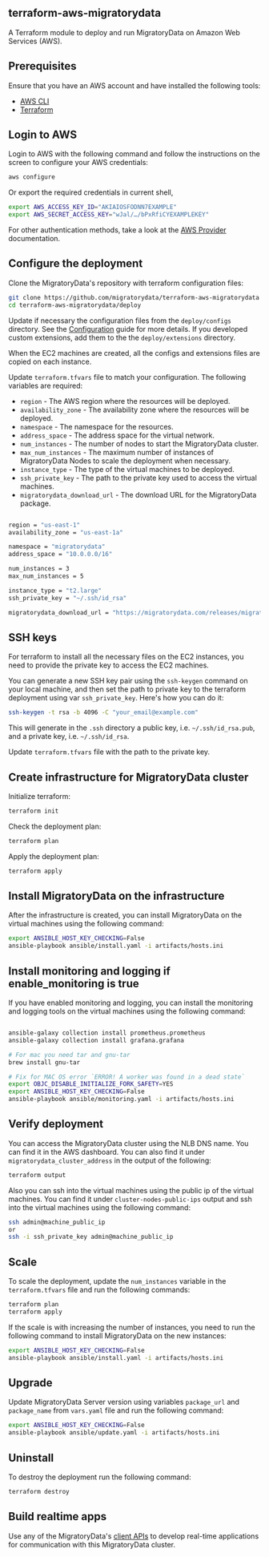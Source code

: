## terraform-aws-migratorydata

A Terraform module to deploy and run MigratoryData on Amazon Web Services (AWS).

## Prerequisites

Ensure that you have an AWS account and have installed the following tools:

  - [AWS CLI](https://docs.aws.amazon.com/cli/latest/userguide/getting-started-install.html)
  - [Terraform](https://developer.hashicorp.com/terraform/tutorials/aws-get-started/install-cli)

## Login to AWS

Login to AWS with the following command and follow the instructions on the screen to configure your AWS credentials:

```bash
aws configure
```

Or export the required credentials in current shell,

```bash
export AWS_ACCESS_KEY_ID="AKIAIOSFODNN7EXAMPLE"
export AWS_SECRET_ACCESS_KEY="wJal/…/bPxRfiCYEXAMPLEKEY"
```

For other authentication methods, take a look at the [AWS Provider](https://registry.terraform.io/providers/hashicorp/aws/latest/docs#authentication) documentation.

## Configure the deployment

Clone the MigratoryData's repository with terraform configuration files:

```bash
git clone https://github.com/migratorydata/terraform-aws-migratorydata
cd terraform-aws-migratorydata/deploy
```

Update if necessary the configuration files from the `deploy/configs` directory. See the [Configuration](https://migratorydata.com/docs/server/configuration/) guide for more details. If you developed custom extensions, add them to the the `deploy/extensions` directory.

When the EC2 machines are created, all the configs and extensions files are copied on each instance.

Update `terraform.tfvars` file to match your configuration. The following variables are required:

  - `region` - The AWS region where the resources will be deployed.
  - `availability_zone` - The availability zone where the resources will be deployed.
  - `namespace` - The namespace for the resources.
  - `address_space` - The address space for the virtual network.
  - `num_instances` - The number of nodes to start the MigratoryData cluster.
  - `max_num_instances` - The maximum number of instances of MigratoryData Nodes to scale the deployment when necessary.
  - `instance_type` - The type of the virtual machines to be deployed.
  - `ssh_private_key` - The path to the private key used to access the virtual machines.
  - `migratorydata_download_url` - The download URL for the MigratoryData package.

```bash

region = "us-east-1"
availability_zone = "us-east-1a"

namespace = "migratorydata"
address_space = "10.0.0.0/16"

num_instances = 3
max_num_instances = 5

instance_type = "t2.large"
ssh_private_key = "~/.ssh/id_rsa"

migratorydata_download_url = "https://migratorydata.com/releases/migratorydata-6.0.15/migratorydata-6.0.15-build20240209.x86_64.deb"
```

## SSH keys

For terraform to install all the necessary files on the EC2 instances, you need to provide the private key to access the EC2 machines.

You can generate a new SSH key pair using the `ssh-keygen` command on your local machine, and then set the path to private key to the terraform deployment using var `ssh_private_key`. Here's how you can do it:

```bash
ssh-keygen -t rsa -b 4096 -C "your_email@example.com"
```

This will generate in the `.ssh` directory a public key, i.e. `~/.ssh/id_rsa.pub`, and a private key, i.e. `~/.ssh/id_rsa`. 

Update `terraform.tfvars` file with the path to the private key.


## Create infrastructure for MigratoryData cluster

Initialize terraform:
```bash
terraform init
```

Check the deployment plan:
```bash
terraform plan
```

Apply the deployment plan:
```bash
terraform apply
```

## Install MigratoryData on the infrastructure

After the infrastructure is created, you can install MigratoryData on the virtual machines using the following command:

```bash
export ANSIBLE_HOST_KEY_CHECKING=False
ansible-playbook ansible/install.yaml -i artifacts/hosts.ini
```

## Install monitoring and logging if enable_monitoring is true

If you have enabled monitoring and logging, you can install the monitoring and logging tools on the virtual machines using the following command:

```bash

ansible-galaxy collection install prometheus.prometheus
ansible-galaxy collection install grafana.grafana

# For mac you need tar and gnu-tar
brew install gnu-tar

# Fix for MAC OS error `ERROR! A worker was found in a dead state`
export OBJC_DISABLE_INITIALIZE_FORK_SAFETY=YES
export ANSIBLE_HOST_KEY_CHECKING=False
ansible-playbook ansible/monitoring.yaml -i artifacts/hosts.ini
```

## Verify deployment

You can access the MigratoryData cluster using the NLB DNS name. You can find it in the AWS dashboard. You can also find it under `migratorydata_cluster_address` in the output of the following: 

```bash
terraform output 
```

Also you can ssh into the virtual machines using the public ip of the virtual machines. You can find it under `cluster-nodes-public-ips` output and ssh into the virtual machines using the following command:

```bash
ssh admin@machine_public_ip
or
ssh -i ssh_private_key admin@machine_public_ip
```

## Scale

To scale the deployment, update the `num_instances` variable in the `terraform.tfvars` file and run the following commands:

```bash
terraform plan
terraform apply
```

If the scale is with increasing the number of instances, you need to run the following command to install MigratoryData on the new instances:

```bash
export ANSIBLE_HOST_KEY_CHECKING=False
ansible-playbook ansible/install.yaml -i artifacts/hosts.ini
```

## Upgrade

Update MigratoryData Server version using variables `package_url` and `package_name` from `vars.yaml` file and run the following command:
```bash
export ANSIBLE_HOST_KEY_CHECKING=False
ansible-playbook ansible/update.yaml -i artifacts/hosts.ini
```

## Uninstall

To destroy the deployment run the following command:

```bash
terraform destroy
```

## Build realtime apps

Use any of the MigratoryData's [client APIs](/docs/client-api/) to develop real-time applications for communication with this MigratoryData cluster.
